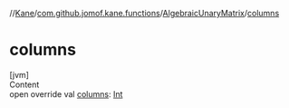 //[Kane](../../index.md)/[com.github.jomof.kane.functions](../index.md)/[AlgebraicUnaryMatrix](index.md)/[columns](columns.md)



# columns  
[jvm]  
Content  
open override val [columns](columns.md): [Int](https://kotlinlang.org/api/latest/jvm/stdlib/kotlin/-int/index.html)  



